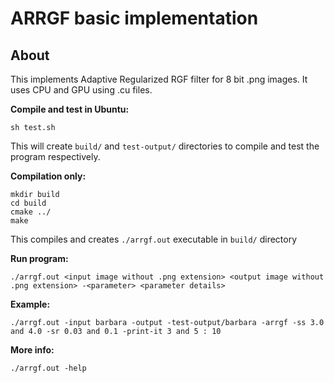 # ARRGF basic implementation

## About

This implements Adaptive Regularized RGF filter for 8 bit .png images.
It uses CPU and GPU using .cu files.

**Compile and test in Ubuntu:**
```
sh test.sh
```
This will create `build/` and `test-output/` directories to compile and test the program respectively.

**Compilation only:**
```
mkdir build
cd build
cmake ../
make
```
This compiles and creates `./arrgf.out` executable in `build/` directory

**Run program:**
```
./arrgf.out <input image without .png extension> <output image without .png extension> -<parameter> <parameter details>
```

**Example:**
```
./arrgf.out -input barbara -output -test-output/barbara -arrgf -ss 3.0 and 4.0 -sr 0.03 and 0.1 -print-it 3 and 5 : 10
```

**More info:**
```
./arrgf.out -help
```